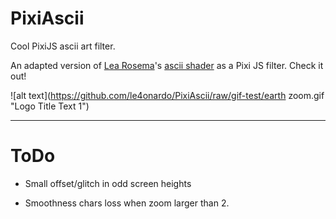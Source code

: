 # PixiAscii
Cool PixiJS ascii art filter.

An adapted version of [Lea Rosema](https://github.com/learosema)'s [ascii shader](https://codepen.io/learosema/pen/abveWaY) as a Pixi JS filter. Check it out!

![alt text](https://github.com/le4onardo/PixiAscii/raw/gif-test/earth zoom.gif "Logo Title Text 1")

___

# ToDo
- Small offset/glitch in odd screen heights

- Smoothness chars loss when zoom larger than 2.







